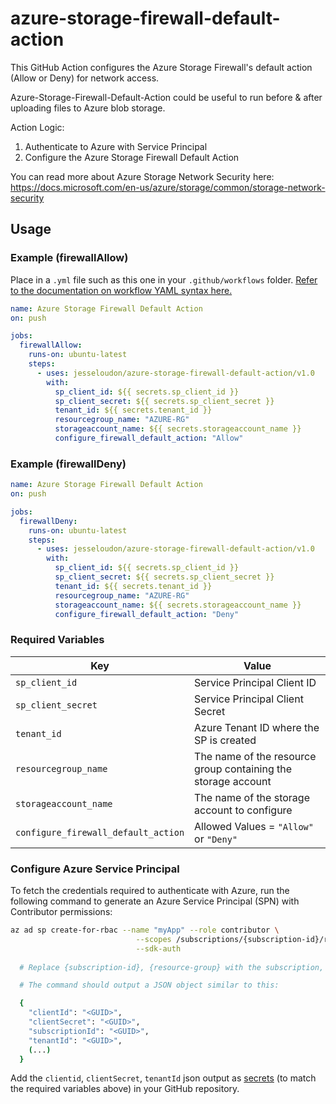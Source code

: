 # azure-storage-firewall-default-action
This GitHub Action configures the Azure Storage Firewall's default action (Allow or Deny) for network access.

Azure-Storage-Firewall-Default-Action could be useful to run before & after uploading files to Azure blob storage.

Action Logic:
1. Authenticate to Azure with Service Principal
2. Configure the Azure Storage Firewall Default Action

You can read more about Azure Storage Network Security here:
https://docs.microsoft.com/en-us/azure/storage/common/storage-network-security

## Usage

### Example (firewallAllow)

Place in a `.yml` file such as this one in your `.github/workflows` folder. [Refer to the documentation on workflow YAML syntax here.](https://help.github.com/en/articles/workflow-syntax-for-github-actions)

```yaml
name: Azure Storage Firewall Default Action
on: push

jobs:
  firewallAllow:
    runs-on: ubuntu-latest
    steps:
      - uses: jesseloudon/azure-storage-firewall-default-action/v1.0
        with:
          sp_client_id: ${{ secrets.sp_client_id }}
          sp_client_secret: ${{ secrets.sp_client_secret }}
          tenant_id: ${{ secrets.tenant_id }}
          resourcegroup_name: "AZURE-RG"
          storageaccount_name: ${{ secrets.storageaccount_name }}
          configure_firewall_default_action: "Allow"
```
          
### Example (firewallDeny)
```yaml
name: Azure Storage Firewall Default Action
on: push

jobs:
  firewallDeny:
    runs-on: ubuntu-latest
    steps:
      - uses: jesseloudon/azure-storage-firewall-default-action/v1.0
        with:
          sp_client_id: ${{ secrets.sp_client_id }}
          sp_client_secret: ${{ secrets.sp_client_secret }}
          tenant_id: ${{ secrets.tenant_id }}
          resourcegroup_name: "AZURE-RG"
          storageaccount_name: ${{ secrets.storageaccount_name }}
          configure_firewall_default_action: "Deny"
```

### Required Variables

| Key | Value |
| ------------- | ------------- |
| `sp_client_id` | Service Principal Client ID |
| `sp_client_secret` | Service Principal Client Secret |
| `tenant_id` | Azure Tenant ID where the SP is created |
| `resourcegroup_name` | The name of the resource group containing the storage account |
| `storageaccount_name` | The name of the storage account to configure |
| `configure_firewall_default_action` | Allowed Values = `"Allow"` or `"Deny"` |


### Configure Azure Service Principal

To fetch the credentials required to authenticate with Azure, run the following command to generate an Azure Service Principal (SPN) with Contributor permissions:

```sh
az ad sp create-for-rbac --name "myApp" --role contributor \
                            --scopes /subscriptions/{subscription-id}/resourceGroups/{resource-group} \
                            --sdk-auth
                            
  # Replace {subscription-id}, {resource-group} with the subscription, resource group where your storage account is setup.

  # The command should output a JSON object similar to this:

  {
    "clientId": "<GUID>",
    "clientSecret": "<GUID>",
    "subscriptionId": "<GUID>",
    "tenantId": "<GUID>",
    (...)
  }
```
Add the `clientid`, `clientSecret`, `tenantId` json output as [secrets](https://aka.ms/create-secrets-for-GitHub-workflows) (to match the required variables above) in your GitHub repository. 
